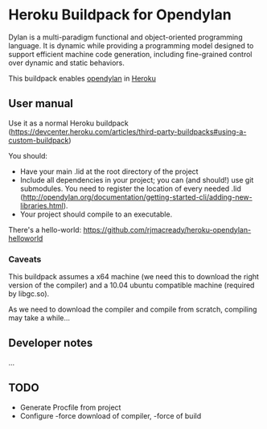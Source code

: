 # Heroku Buildpack for Opendylan

Dylan is a multi-paradigm functional and object-oriented programming language. It is dynamic while providing a programming model designed to support efficient machine code generation, including fine-grained control over dynamic and static behaviors.

This buildpack enables [opendylan](http://opendylan.org/) in [Heroku](https://www.heroku.com/)

## User manual

Use it as a normal Heroku buildpack (https://devcenter.heroku.com/articles/third-party-buildpacks#using-a-custom-buildpack)

You should: 
* Have your main .lid at the root directory of the project
* Include all dependencies in your project; you can (and should!) use git submodules. You need to register the location of every needed .lid (http://opendylan.org/documentation/getting-started-cli/adding-new-libraries.html).
* Your project should compile to an executable. 

There's a hello-world: https://github.com/rjmacready/heroku-opendylan-helloworld

### Caveats

This buildpack assumes a x64 machine (we need this to download the right version of the compiler) and a 10.04 ubuntu compatible machine (required by libgc.so).

As we need to download the compiler and compile from scratch, compiling may take a while...

## Developer notes

...

## TODO

* Generate Procfile from project
* Configure -force download of compiler, -force of build
